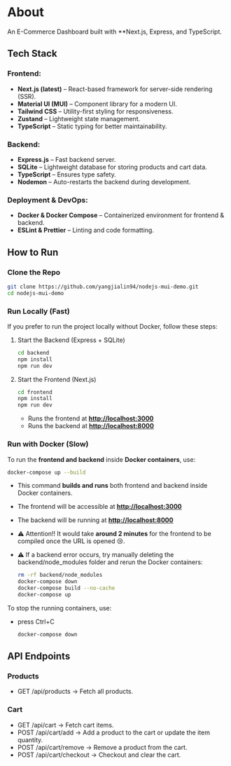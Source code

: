 # About

An E-Commerce Dashboard built with **Next.js, Express, and TypeScript.  

## Tech Stack

### **Frontend:**

- **Next.js (latest)** – React-based framework for server-side rendering (SSR).
- **Material UI (MUI)** – Component library for a modern UI.
- **Tailwind CSS** – Utility-first styling for responsiveness.
- **Zustand** – Lightweight state management.
- **TypeScript** – Static typing for better maintainability.

### **Backend:**

- **Express.js** – Fast backend server.
- **SQLite** – Lightweight database for storing products and cart data.
- **TypeScript** – Ensures type safety.
- **Nodemon** – Auto-restarts the backend during development.

### **Deployment & DevOps:**

- **Docker & Docker Compose** – Containerized environment for frontend & backend.
- **ESLint & Prettier** – Linting and code formatting.

## How to Run

### Clone the Repo

```sh
git clone https://github.com/yangjialin94/nodejs-mui-demo.git
cd nodejs-mui-demo
```

### Run Locally (Fast)

If you prefer to run the project locally without Docker, follow these steps:

1. Start the Backend (Express + SQLite)

    ```sh
    cd backend
    npm install
    npm run dev
    ```

2. Start the Frontend (Next.js)

    ```sh
    cd frontend
    npm install
    npm run dev
    ```

    - Runs the frontend at **<http://localhost:3000>**
    - Runs the backend at **<http://localhost:8000>**

### Run with Docker (Slow)

To run the **frontend and backend** inside **Docker containers**, use:

```sh
docker-compose up --build
```

- This command **builds and runs** both frontend and backend inside Docker containers.
- The frontend will be accessible at **<http://localhost:3000>**
- The backend will be running at **<http://localhost:8000>**
- ⚠ Attention!! It would take **around 2 minutes** for the frontend to be compiled once the URL is opened 😢.
- ⚠ If a backend error occurs, try manually deleting the backend/node_modules folder and rerun the Docker containers:

  ```sh
  rm -rf backend/node_modules
  docker-compose down
  docker-compose build --no-cache
  docker-compose up
  ```

To stop the running containers, use:

- press Ctrl+C

  ```sh
  docker-compose down
  ```

## API Endpoints

### Products

- GET /api/products → Fetch all products.

### Cart

- GET /api/cart → Fetch cart items.
- POST /api/cart/add → Add a product to the cart or update the item quantity.
- POST /api/cart/remove → Remove a product from the cart.
- POST /api/cart/checkout → Checkout and clear the cart.
